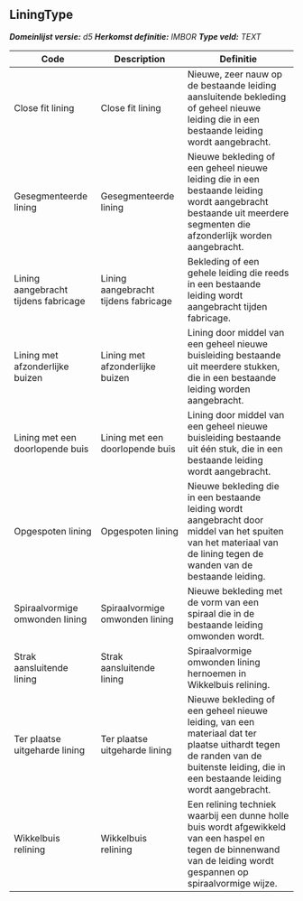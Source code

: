 ﻿## LiningType

*__Domeinlijst versie:__ d5*
*__Herkomst definitie:__ IMBOR*
*__Type veld:__ TEXT*

|__Code__ |__Description__ |__Definitie__	|
|	---	|	---	|   ---	| 
| Close fit lining | Close fit lining | Nieuwe, zeer nauw op de bestaande leiding aansluitende bekleding of geheel nieuwe leiding die in een bestaande leiding wordt aangebracht. |
| Gesegmenteerde lining | Gesegmenteerde lining | Nieuwe bekleding of een geheel nieuwe leiding die in een bestaande leiding wordt aangebracht bestaande uit meerdere segmenten die afzonderlijk worden aangebracht. |
| Lining aangebracht tijdens fabricage | Lining aangebracht tijdens fabricage | Bekleding of een gehele leiding die reeds in een bestaande leiding wordt aangebracht tijden fabricage. |
| Lining met afzonderlijke buizen | Lining met afzonderlijke buizen | Lining door middel van een geheel nieuwe buisleiding bestaande uit meerdere stukken, die in een bestaande leiding worden aangebracht. |
| Lining met een doorlopende buis | Lining met een doorlopende buis | Lining door middel van een geheel nieuwe buisleiding bestaande uit één stuk, die in een bestaande leiding wordt aangebracht. |
| Opgespoten lining | Opgespoten lining | Nieuwe bekleding die in een bestaande leiding wordt aangebracht door middel van het spuiten van het materiaal van de lining tegen de wanden van de bestaande leiding. |
| Spiraalvormige omwonden Iining | Spiraalvormige omwonden Iining | Nieuwe bekleding met de vorm van een spiraal die in de bestaande leiding omwonden wordt. |
| Strak aansluitende lining | Strak aansluitende lining | Spiraalvormige omwonden lining hernoemen in Wikkelbuis relining. |
| Ter plaatse uitgeharde lining | Ter plaatse uitgeharde lining | Nieuwe bekleding of een geheel nieuwe leiding, van een materiaal dat ter plaatse uithardt tegen de randen van de buitenste leiding, die in een bestaande leiding wordt aangebracht. |
| Wikkelbuis relining | Wikkelbuis relining | Een relining techniek waarbij een dunne holle buis wordt afgewikkeld van een haspel en tegen de binnenwand van de leiding wordt gespannen op spiraalvormige wijze. |
